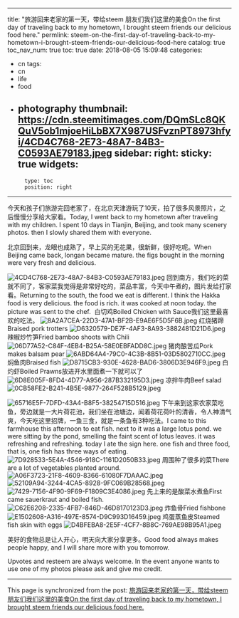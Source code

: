 
---
title: "旅游回来老家的第一天，带给steem 朋友们我们这里的美食On the first day of traveling back to my hometown, I brought steem friends our delicious food here."
permlink: steem-on-the-first-day-of-traveling-back-to-my-hometown-i-brought-steem-friends-our-delicious-food-here
catalog: true
toc_nav_num: true
toc: true
date: 2018-08-05 15:09:48
categories:
- cn
tags:
- cn
- life
- food
- photography
thumbnail: https://cdn.steemitimages.com/DQmSLc8QKQuV5ob1mjoeHiLbBX7X987USFvznPT8973hfyi/4CD4C768-2E73-48A7-84B3-C0593AE79183.jpeg
sidebar:
    right:
        sticky: true
widgets:
    -
        type: toc
        position: right
---


今天和孩子们旅游完回老家了，在北京天津游玩了10天，拍了很多风景照片，之后慢慢分享给大家看。Today, I went back to my hometown after traveling with my children. I spent 10 days in Tianjin, Beijing, and took many scenery photos. then I slowly shared them with everyone.

北京回到来，龙眼也成熟了，早上买的无花果，很新鲜，很好吃呢。When Beijing came back, longan became mature. the figs bought in the morning were very fresh and delicious.

![4CD4C768-2E73-48A7-84B3-C0593AE79183.jpeg](https://cdn.steemitimages.com/DQmSLc8QKQuV5ob1mjoeHiLbBX7X987USFvznPT8973hfyi/4CD4C768-2E73-48A7-84B3-C0593AE79183.jpeg)
回到南方，我们吃的菜就不同了，客家菜我觉得是非常好吃的，菜品丰富，今天中午煮的，图片发给打家看。Returning to the south, the food we eat is different. I think the Hakka food is very delicious. the food is rich. it was cooked at noon today. the picture was sent to the chef.
 白切鸡Boiled Chicken with Sauce我们这里最喜欢的吃法。
![8A2A7CEA-22D3-47A1-BF2B-E9AE6F5D5F6B.jpeg](https://cdn.steemitimages.com/DQmWKd988oFgzgz1GfJYffBGz7C8epT5Yz9RoueYCN8fLZf/8A2A7CEA-22D3-47A1-BF2B-E9AE6F5D5F6B.jpeg)
红烧猪蹄Braised pork trotters
![D6320579-DE7F-4AF3-8A93-3882481D21D6.jpeg](https://cdn.steemitimages.com/DQmNsK916aKWQHiGSHXZeHeLrGu7nrw4ygbWzyQJivJf8Cz/D6320579-DE7F-4AF3-8A93-3882481D21D6.jpeg)
辣椒炒竹笋Fried bamboo shoots with Chili
![06D77A52-C84F-4EB4-B25A-58E0EBFADD8C.jpeg](https://cdn.steemitimages.com/DQmVrXSqc9emRbW1dgYK5i56TtxMRG3kttQjKZwF3JkNjCr/06D77A52-C84F-4EB4-B25A-58E0EBFADD8C.jpeg)
猪肉酿苦瓜Pork makes balsam pear
![6ABD64A4-79C0-4C3B-8B51-03D5802710CC.jpeg](https://cdn.steemitimages.com/DQmdQsj6CW45mPcLjQzvQUV7ny8QY5Tejmnixx9i7jKhAqK/6ABD64A4-79C0-4C3B-8B51-03D5802710CC.jpeg)
焖鱼肉Braised fish
![D8715CB3-930E-4628-BAD6-3806D3E946F9.jpeg](https://cdn.steemitimages.com/DQmPz94nuDic7jm4W98RjRcMkxe8QxBWcJ2HicDZXEcdA2A/D8715CB3-930E-4628-BAD6-3806D3E946F9.jpeg)
白灼虾Boiled Prawns放进开水里面煮一下就可以了
![6D8E005F-8FD4-4D77-A956-287B332195D3.jpeg](https://cdn.steemitimages.com/DQmSzUc23Ko4mMvhFYXJUibCd5G55RvmFaa6iHcq7rEEG6X/6D8E005F-8FD4-4D77-A956-287B332195D3.jpeg)
凉拌牛肉Beef salad
![0CB58FE2-B241-4B5E-9877-264F528B5129.jpeg](https://cdn.steemitimages.com/DQmaNYLk62B23Zox8JXM8N9i9XvfJwGd4SyLKwk94UC2t7w/0CB58FE2-B241-4B5E-9877-264F528B5129.jpeg)

![65716E5F-7DFD-43A4-B8F5-38254715D516.jpeg](https://cdn.steemitimages.com/DQmSa4KcBcdb4UxmhUMSVCsNejs28MVcieUy2MyfKeewoaB/65716E5F-7DFD-43A4-B8F5-38254715D516.jpeg)
下午来到这家农家菜吃鱼，旁边就是一大片荷花池，我们坐在池塘边，闻着荷花荷叶的清香，令人神清气爽，今天吃这里招牌，一鱼三食，就是一条鱼有3种吃法。I came to this farmhouse this afternoon to eat fish. next to it was a large lotus pond. we were sitting by the pond, smelling the faint scent of lotus leaves. it was refreshing and refreshing. today I ate the sign here. one fish and three food, that is, one fish has three ways of eating.
![7D928533-5E4A-4546-918C-1161D2050B33.jpeg](https://cdn.steemitimages.com/DQmVpPXi9EBMbncUygzT3M4E2kCkKDx36qCJEvZr89Qw6Qc/7D928533-5E4A-4546-918C-1161D2050B33.jpeg)
周围种了很多的菜There are a lot of vegetables planted around.
![A06F3723-21F8-4609-8366-61080F7DAAAC.jpeg](https://cdn.steemitimages.com/DQmfVFZwAdLWczwhfXgNVQwgiA7Yh3vdACsFCRk8wHF5aiN/A06F3723-21F8-4609-8366-61080F7DAAAC.jpeg)![52109A94-3244-4CA5-8928-9FC069B28568.jpeg](https://cdn.steemitimages.com/DQmV7rZpA98R9uthNBC36nZKcvQ1uKgmUGgDGcmUCS1jfHW/52109A94-3244-4CA5-8928-9FC069B28568.jpeg)
![7429-7156-4F90-9F69-F1809C3E4086.jpeg](https://cdn.steemitimages.com/DQmQFVhGhMDJKnGzGQVur39fqJjGspAaCgXtZ1mftWML59H/74E78F29-7156-4F90-9F69-F1809C3E4086.jpeg)
先上来的是酸菜水煮鱼First came sauerkraut and boiled fish.
![C62E6208-2335-4FB7-846D-46D8170123D3.jpeg](https://cdn.steemitimages.com/DQmeFdAfESzj3SBUut7RS4AgJHa9FhrdagVRH9NnCBxrcqk/C62E6208-2335-4FB7-846D-46D8170123D3.jpeg)
炸鱼骨Fried fishbone
![E1502608-A316-497E-8574-D9C993D16459.jpeg](https://cdn.steemitimages.com/DQmSE6QDUdvbuA4ZNnqvtuvYUiVg8CYcqEz82hcRdhzaAu2/E1502608-A316-497E-8574-D9C993D16459.jpeg)
鸡蛋蒸鱼皮Steamed fish skin with eggs
![D4BFEBA8-2E5F-4CF7-8B8C-769AE98B95A1.jpeg](https://cdn.steemitimages.com/DQmP7WossqALHstkg4yW3Fv7nxLGMiFoCUSeqyxJubfhD2g/D4BFEBA8-2E5F-4CF7-8B8C-769AE98B95A1.jpeg)

美好的食物总是让人开心，明天向大家分享更多。Good food always makes people happy, and I will share more with you tomorrow.

Upvotes and resteem are always welcome. In the event anyone wants to use one of my photos please ask and give me credit.

- - -

This page is synchronized from the post: [旅游回来老家的第一天，带给steem 朋友们我们这里的美食On the first day of traveling back to my hometown, I brought steem friends our delicious food here.](https://steemit.com/@cherryzz/steem-on-the-first-day-of-traveling-back-to-my-hometown-i-brought-steem-friends-our-delicious-food-here)
